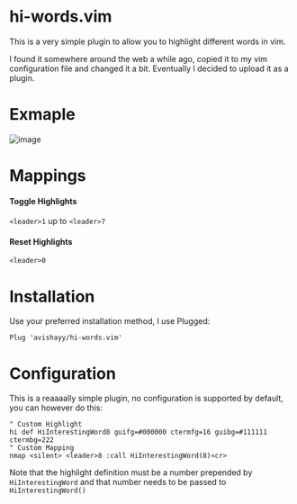 # hi-words.vim
This is a very simple plugin to allow you to highlight different words in vim.

I found it somewhere around the web a while ago, copied it to my vim configuration file and changed it a bit. Eventually I decided to upload it as a plugin.

# Exmaple
![image](https://user-images.githubusercontent.com/5567310/134043021-1819e623-927e-4dc1-8656-d2c163c4502f.png)

# Mappings

#### Toggle Highlights
`<leader>1` up to `<leader>7`

#### Reset Highlights
`<leader>0`

# Installation
Use your preferred installation method, I use Plugged:
```
Plug 'avishayy/hi-words.vim'
```

# Configuration
This is a reaaaally simple plugin, no configuration is supported by default, you can however do this:
```
" Custom Highlight
hi def HiInterestingWord8 guifg=#000000 ctermfg=16 guibg=#111111 ctermbg=222
" Custom Mapping
nmap <silent> <leader>8 :call HiInterestingWord(8)<cr>
```

Note that the highlight definition must be a number prepended by `HiInterestingWord` and that number needs to be passed to `HiInterestingWord()`
